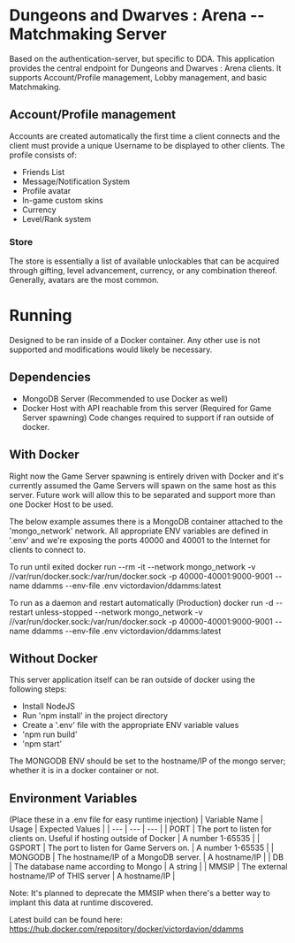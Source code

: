 # Dungeons and Dwarves : Arena -- Matchmaking Server
Based on the authentication-server, but specific to DDA. This application provides the central endpoint for Dungeons and Dwarves : Arena clients.
It supports Account/Profile management, Lobby management, and basic Matchmaking.

## Account/Profile management
Accounts are created automatically the first time a client connects and the client must provide a unique Username to be displayed to other clients.
The profile consists of:
* Friends List
* Message/Notification System
* Profile avatar
* In-game custom skins
* Currency
* Level/Rank system

### Store
The store is essentially a list of available unlockables that can be acquired through gifting, level advancement, currency, or any combination thereof.
Generally, avatars are the most common.

# Running
Designed to be ran inside of a Docker container. Any other use is not supported and modifications would likely be necessary.

## Dependencies
* MongoDB Server (Recommended to use Docker as well)
* Docker Host with API reachable from this server (Required for Game Server spawning) Code changes required to support if ran outside of docker.

## With Docker
Right now the Game Server spawning is entirely driven with Docker and it's currently assumed the Game Servers will spawn on the same host as this server. Future work will
allow this to be separated and support more than one Docker Host to be used.

The below example assumes there is a MongoDB container attached to the 'mongo_network' network. All appropriate ENV variables are defined in '.env' and we're exposing the
ports 40000 and 40001 to the Internet for clients to connect to.

To run until exited
docker run --rm -it --network mongo_network -v //var/run/docker.sock:/var/run/docker.sock -p 40000-40001:9000-9001 --name ddamms --env-file .env victordavion/ddamms:latest

To run as a daemon and restart automatically (Production)
docker run -d --restart unless-stopped --network mongo_network -v //var/run/docker.sock:/var/run/docker.sock -p 40000-40001:9000-9001 --name ddamms --env-file .env victordavion/ddamms:latest

## Without Docker
This server application itself can be ran outside of docker using the following steps:
* Install NodeJS
* Run 'npm install' in the project directory
* Create a '.env' file with the appropriate ENV variable values
* 'npm run build'
* 'npm start'

The MONGODB ENV should be set to the hostname/IP of the mongo server; whether it is in a docker container or not.

## Environment Variables
(Place these in a .env file for easy runtime injection)
| Variable Name | Usage | Expected Values |
| --- | --- | --- |
| PORT | The port to listen for clients on. Useful if hosting outside of Docker | A number 1-65535 |
| GSPORT | The port to listen for Game Servers on. | A number 1-65535 |
| MONGODB | The hostname/IP of a MongoDB server. | A hostname/IP |
| DB | The database name according to Mongo | A string |
| MMSIP | The external hostname/IP of THIS server | A hostname/IP |

Note: It's planned to deprecate the MMSIP when there's a better way to implant this data at runtime discovered.

Latest build can be found here:
https://hub.docker.com/repository/docker/victordavion/ddamms
